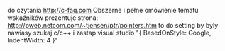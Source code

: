 do czytania
http://c-faq.com
Obszerne i pełne omówienie tematu wskaźników prezentuje strona:
http://pweb.netcom.com/~tjensen/ptr/pointers.htm
to do setting by byly nawiasy szukaj c/c++ i zastap visual studio
"{ BasedOnStyle: Google, IndentWidth: 4 }"